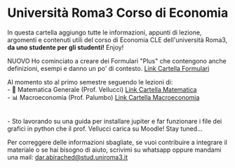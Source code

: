 # Università Roma3 Corso di Economia
In questa cartella aggiungo tutte le informazioni, appunti di lezione, argomenti e contenuti utili del corso di Economia CLE dell'università Roma3, **da uno studente per gli studenti!**  Enjoy!

NUOVO 
Ho cominciato a creare dei Formulari "Plus" che contengono anche definizioni, esempi e danno un po' di contesto. [Link Cartella Formulari](https://github.com/dabi-rac/University/tree/main/1°%20Semestre/Formulari%20Dario)

Al momento sto al primo semestre seguendo le lezioni di: 
<br>- 📐 Matematica Generale (Prof. Vellucci) [Link Cartella Matematica](https://github.com/dabi-rac/University/tree/main/1%C2%B0%20Semestre/Mathematics)
<br>- 📊 Macroeconomia (Prof. Palumbo) [Link Cartella Macroeconomia](https://github.com/dabi-rac/University/tree/main/1%C2%B0%20Semestre/Macro)

<br>- Sto lavorando su una guida per installare jupiter e far funzionare i file dei grafici in python che il prof. Vellucci carica su Moodle! Stay tuned...


Per correggere delle informazioni sbagliate, se vuoi contribuire a integrare il materiale o se hai bisogno di aiuto, scrivimi su whatsapp oppure mandami una mail:
dar.abirached@stud.uniroma3.it
